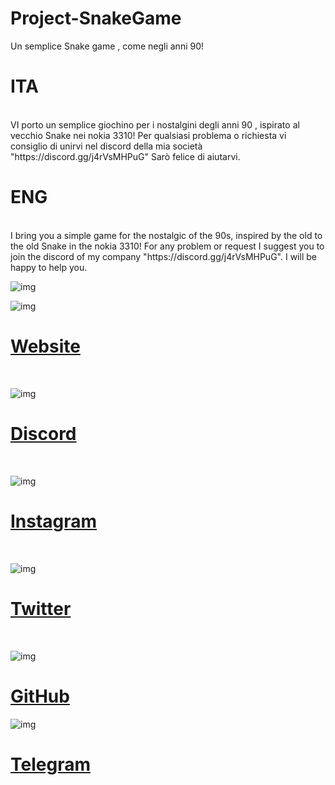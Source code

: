 # Project-SnakeGame
Un semplice Snake game , come negli anni 90!


<h1>ITA</h1> <br>
VI porto un semplice giochino per i nostalgini degli anni 90 , ispirato 
al vecchio Snake nei nokia 3310!
Per qualsiasi problema o richiesta vi consiglio di unirvi nel discord della mia società "https://discord.gg/j4rVsMHPuG"
Sarò felice di aiutarvi.

<h1>ENG</h1> <br>
I bring you a simple game for the nostalgic of the 90s, inspired by the old 
to the old Snake in the nokia 3310!
For any problem or request I suggest you to join the discord of my company "https://discord.gg/j4rVsMHPuG".
I will be happy to help you.

![img](https://i.imgur.com/Lfr9B8j.png)

![img](https://imgur.com/AAIMPzC.png) 

[<h1>Website</h1>](https://www.devolutions.it/) <br>

![img](https://imgur.com/weHtzQi.png) 

[<h1>Discord</h1>](https://discord.gg/j4rVsMHPuG) <br>

![img](https://imgur.com/B1q3O3a.png) 

[<h1>Instagram</h1>](https://www.instagram.com/devolutions_ita/) <br>

![img](https://imgur.com/zZGjpte.png) 

[<h1>Twitter</h1>](https://twitter.com/DeVolutions_ita) <br>

![img](https://imgur.com/nttvTRT.png) 

[<h1>GitHub</h1>](https://github.com/DeVolutions-ita) 

![img](https://imgur.com/s1qUP6p.png) 

[<h1>Telegram</h1>](https://t.me/joinchat/RVflO-ox-NczMDFk) 


